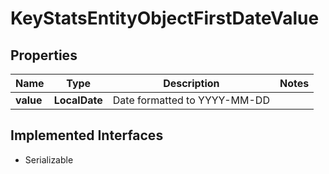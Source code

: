 

# KeyStatsEntityObjectFirstDateValue


## Properties

Name | Type | Description | Notes
------------ | ------------- | ------------- | -------------
**value** | **LocalDate** | Date formatted to YYYY-MM-DD | 


## Implemented Interfaces

* Serializable


